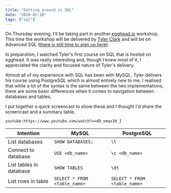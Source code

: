 ```yaml
---
title: "Getting around in SQL"
date: "2020-02-10"
tags: ["sql"]
---
```


On Thursday evening, I'll be taking part in another [egghead.io](egghead.io) workshop. This time the workshop will be delivered by [Tyler Clark](https://tylerclark.life/) and will be on Advanced SQL ([there is still time to sign up here](https://ti.to/egghead-live-online-events/advanced-sql-with-tyler-clark-2020-02-13/discount/early)).

In preparation, I watched Tyler's first course on SQL that is hosted on egghead. It was really interesting and, though I knew most of it, I appreciated the clarity and focused nature of Tyler's delivery.

Almost all of my experience with SQL has been with MySQL. Tyler delivers his course using PostgreSQL which is almost entirely new to me. I realised that while a lot of the syntax is the same between the two implementations, there are some basic differences when it comes to navigation between databases and tables.

I put together a quick screencast to show these and I thought I'd share the screencast and a summary table.

`youtube:https://www.youtube.com/watch?v=dD_omqx1H_I`

| Intention | MySQL | PostgreSQL |
| --- | --- | --- |
| List databases | `SHOW DATABASES;` | `\l` |
| Connect to database | `USE <db_name>` | `\c <db_name>` |
| List tables in database | `SHOW TABLES` | `\dt` |
| List rows in table | `SELECT * FROM <table_name>` | `SELECT * FROM <table_name>` |
